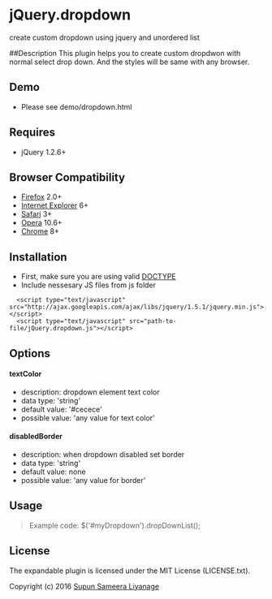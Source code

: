 # jQuery.dropdown
create custom dropdown using jquery and unordered list


##Description
This plugin helps you to create custom dropdwon with normal select drop down.
And the styles will be same with any browser.

## Demo
 - Please see demo/dropdown.html


## Requires
  - jQuery 1.2.6+



## Browser Compatibility
  - [Firefox](http://mzl.la/RNaI) 2.0+
  - [Internet Explorer](http://bit.ly/9fMgIQ) 6+
  - [Safari](http://bit.ly/gMhzVR) 3+
  - [Opera](http://bit.ly/fWJzaC) 10.6+
  - [Chrome](http://bit.ly/ePHvYZ) 8+



## Installation
  - First, make sure you are using valid [DOCTYPE](http://bit.ly/hQK1Rk)
  - Include nessesary JS files from js folder

<!-- -->

      <script type="text/javascript" src="http://ajax.googleapis.com/ajax/libs/jquery/1.5.1/jquery.min.js"></script>
      <script type="text/javascript" src="path-to-file/jQuery.dropdown.js"></script>



## Options

#### textColor
  - description: dropdown element text color
  - data type: 'string'
  - default value: '#cecece'
  - possible value: 'any value for text color'

#### disabledBorder
  - description: when dropdown disabled set border
  - data type: 'string'
  - default value: none
  - possible value: 'any value for border'



## Usage
> Example code:
      $('#myDropdown').dropDownList();


## License

The expandable plugin is licensed under the MIT License (LICENSE.txt).

Copyright (c) 2016 [Supun Sameera Liyanage](supun.sameera@live.com)
